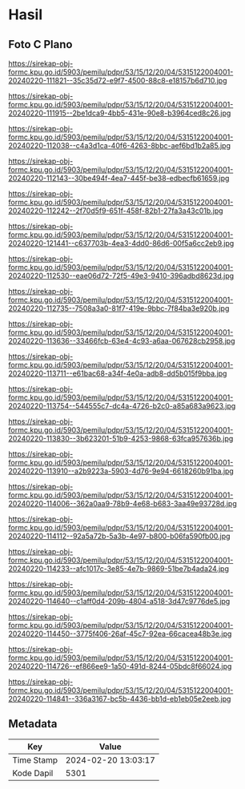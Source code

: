 # Hasil

## Foto C Plano

https://sirekap-obj-formc.kpu.go.id/5903/pemilu/pdpr/53/15/12/20/04/5315122004001-20240220-111821--35c35d72-e9f7-4500-88c8-e18157b6d710.jpg

https://sirekap-obj-formc.kpu.go.id/5903/pemilu/pdpr/53/15/12/20/04/5315122004001-20240220-111915--2be1dca9-4bb5-431e-90e8-b3964ced8c26.jpg

https://sirekap-obj-formc.kpu.go.id/5903/pemilu/pdpr/53/15/12/20/04/5315122004001-20240220-112038--c4a3d1ca-40f6-4263-8bbc-aef6bd1b2a85.jpg

https://sirekap-obj-formc.kpu.go.id/5903/pemilu/pdpr/53/15/12/20/04/5315122004001-20240220-112143--30be494f-4ea7-445f-be38-edbecfb61659.jpg

https://sirekap-obj-formc.kpu.go.id/5903/pemilu/pdpr/53/15/12/20/04/5315122004001-20240220-112242--2f70d5f9-651f-458f-82b1-27fa3a43c01b.jpg

https://sirekap-obj-formc.kpu.go.id/5903/pemilu/pdpr/53/15/12/20/04/5315122004001-20240220-121441--c637703b-4ea3-4dd0-86d6-00f5a6cc2eb9.jpg

https://sirekap-obj-formc.kpu.go.id/5903/pemilu/pdpr/53/15/12/20/04/5315122004001-20240220-112530--eae06d72-72f5-49e3-9410-396adbd8623d.jpg

https://sirekap-obj-formc.kpu.go.id/5903/pemilu/pdpr/53/15/12/20/04/5315122004001-20240220-112735--7508a3a0-81f7-419e-9bbc-7f84ba3e920b.jpg

https://sirekap-obj-formc.kpu.go.id/5903/pemilu/pdpr/53/15/12/20/04/5315122004001-20240220-113636--33466fcb-63e4-4c93-a6aa-067628cb2958.jpg

https://sirekap-obj-formc.kpu.go.id/5903/pemilu/pdpr/53/15/12/20/04/5315122004001-20240220-113711--e61bac68-a34f-4e0a-adb8-dd5b015f9bba.jpg

https://sirekap-obj-formc.kpu.go.id/5903/pemilu/pdpr/53/15/12/20/04/5315122004001-20240220-113754--544555c7-dc4a-4726-b2c0-a85a683a9623.jpg

https://sirekap-obj-formc.kpu.go.id/5903/pemilu/pdpr/53/15/12/20/04/5315122004001-20240220-113830--3b623201-51b9-4253-9868-63fca957636b.jpg

https://sirekap-obj-formc.kpu.go.id/5903/pemilu/pdpr/53/15/12/20/04/5315122004001-20240220-113910--a2b9223a-5903-4d76-9e94-6618260b91ba.jpg

https://sirekap-obj-formc.kpu.go.id/5903/pemilu/pdpr/53/15/12/20/04/5315122004001-20240220-114006--362a0aa9-78b9-4e68-b683-3aa49e93728d.jpg

https://sirekap-obj-formc.kpu.go.id/5903/pemilu/pdpr/53/15/12/20/04/5315122004001-20240220-114112--92a5a72b-5a3b-4e97-b800-b06fa590fb00.jpg

https://sirekap-obj-formc.kpu.go.id/5903/pemilu/pdpr/53/15/12/20/04/5315122004001-20240220-114233--afc1017c-3e85-4e7b-9869-51be7b4ada24.jpg

https://sirekap-obj-formc.kpu.go.id/5903/pemilu/pdpr/53/15/12/20/04/5315122004001-20240220-114640--c1aff0d4-209b-4804-a518-3d47c9776de5.jpg

https://sirekap-obj-formc.kpu.go.id/5903/pemilu/pdpr/53/15/12/20/04/5315122004001-20240220-114450--3775f406-26af-45c7-92ea-66cacea48b3e.jpg

https://sirekap-obj-formc.kpu.go.id/5903/pemilu/pdpr/53/15/12/20/04/5315122004001-20240220-114726--ef866ee9-1a50-491d-8244-05bdc8f66024.jpg

https://sirekap-obj-formc.kpu.go.id/5903/pemilu/pdpr/53/15/12/20/04/5315122004001-20240220-114841--336a3167-bc5b-4436-bb1d-eb1eb05e2eeb.jpg


## Metadata

| Key        | Value               |
| ---------- | ------------------- |
| Time Stamp | 2024-02-20 13:03:17 |
| Kode Dapil | 5301                |



